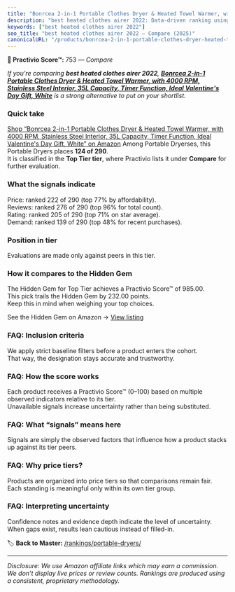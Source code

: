 ```yaml
---
title: "Bonrcea 2-in-1 Portable Clothes Dryer & Heated Towel Warmer, with 4000 RPM, Stainless Steel Interior, 35L Capacity, Timer Function, Ideal Valentine's Day Gift, White"
description: "best heated clothes airer 2022: Data-driven ranking using the Practivio Score™. Positioned by quality, value, demand, findability, momentum."
keywords: ["best heated clothes airer 2022"]
seo_title: "best heated clothes airer 2022 — Compare (2025)"
canonicalURL: "/products/bonrcea-2-in-1-portable-clothes-dryer-heated-towel-warmer-with-4000-rpm-stainless-steel-interior-35l-capacity-timer-function-ideal-valentines-day-gift-white-B0CRTQ2YMH/"
---
```


**🛒 Practivio Score™:** 753 — _Compare_


*If you're comparing **best heated clothes airer 2022**, **[Bonrcea 2-in-1 Portable Clothes Dryer & Heated Towel Warmer, with 4000 RPM, Stainless Steel Interior, 35L Capacity, Timer Function, Ideal Valentine's Day Gift, White](https://www.amazon.com/dp/B0CRTQ2YMH?tag=practivio-20)** is a strong alternative to put on your shortlist.*
### Quick take
[Shop “Bonrcea 2-in-1 Portable Clothes Dryer & Heated Towel Warmer, with 4000 RPM, Stainless Steel Interior, 35L Capacity, Timer Function, Ideal Valentine's Day Gift, White” on Amazon](https://www.amazon.com/dp/B0CRTQ2YMH?tag=practivio-20)
Among Portable Dryerses, this Portable Dryers places **124 of 290**.  
It is classified in the **Top Tier tier**, where Practivio lists it under **Compare** for further evaluation.

### What the signals indicate
Price: ranked 222 of 290 (top 77% by affordability).  
Reviews: ranked 276 of 290 (top 96% for total count).  
Rating: ranked 205 of 290 (top 71% on star average).  
Demand: ranked 139 of 290 (top 48% for recent purchases).

### Position in tier
Evaluations are made only against peers in this tier.

### How it compares to the Hidden Gem
The Hidden Gem for Top Tier achieves a Practivio Score™ of 985.00.  
This pick trails the Hidden Gem by 232.00 points.  
Keep this in mind when weighing your top choices.  

See the Hidden Gem on Amazon → [View listing](https://www.amazon.com/dp/B0799Q45TT?tag=practivio-20)

### FAQ: Inclusion criteria
We apply strict baseline filters before a product enters the cohort.  
That way, the designation stays accurate and trustworthy.

### FAQ: How the score works
Each product receives a Practivio Score™ (0–100) based on multiple observed indicators relative to its tier.  
Unavailable signals increase uncertainty rather than being substituted.

### FAQ: What “signals” means here
Signals are simply the observed factors that influence how a product stacks up against its tier peers.

### FAQ: Why price tiers?
Products are organized into price tiers so that comparisons remain fair.  
Each standing is meaningful only within its own tier group.

### FAQ: Interpreting uncertainty
Confidence notes and evidence depth indicate the level of uncertainty.  
When gaps exist, results lean cautious instead of filled-in.

<!-- Missing template for Compare/CompareWithinPriceClass -->


🏷️ **Back to Master:** [/rankings/portable-dryers/](/rankings/portable-dryers/)

---
_Disclosure: We use Amazon affiliate links which may earn a commission. We don’t display live prices or review counts. Rankings are produced using a consistent, proprietary methodology._
